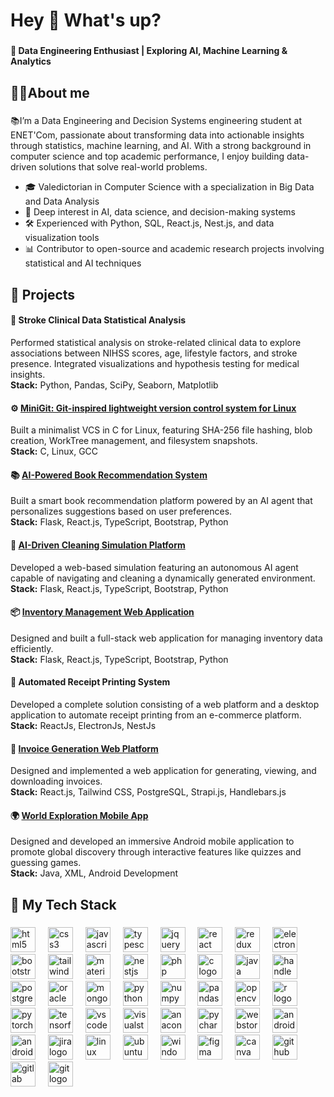 <h1 align="left">Hey 👋 What's up?</h1>

###

<h4 align="left">🧠 Data Engineering Enthusiast | Exploring AI, Machine Learning & Analytics</h4>

###

<h2 align="left">👩‍💻About me</h2>

###

<p align="left">📚I’m a Data Engineering and Decision Systems engineering student at ENET'Com, passionate about transforming data into actionable insights through statistics, machine learning, and AI. With a strong background in computer science and top academic performance, I enjoy building data-driven solutions that solve real-world problems.

- 🎓 Valedictorian in Computer Science with a specialization in Big Data and Data Analysis  
- 🧠 Deep interest in AI, data science, and decision-making systems  
- 🛠️ Experienced with Python, SQL, React.js, Nest.js, and data visualization tools  
- 📊 Contributor to open-source and academic research projects involving statistical and AI techniques  </p>

###
<h2 align="left">🚀 Projects</h2>

<h4 align="left">🧠
  <a href="https://github.com/ZeinebGhrab/Thrombolysis-Factors-Analysis" target="_blank" style="text-decoration: none; color: inherit;">
 Stroke Clinical Data Statistical Analysis
  </a>
 </h4>
<p>Performed statistical analysis on stroke-related clinical data to explore associations between NIHSS scores, age, lifestyle factors, and stroke presence. Integrated visualizations and hypothesis testing for medical insights.<br/>
<b>Stack:</b> Python, Pandas, SciPy, Seaborn, Matplotlib</p>

<h4 align="left">⚙️ 
 <a href="https://github.com/ZeinebGhrab/MiniGit">
   MiniGit: Git-inspired lightweight version control system for Linux
 </a>
</h4>
<p>Built a minimalist VCS in C for Linux, featuring SHA-256 file hashing, blob creation, WorkTree management, and filesystem snapshots.<br/>
<b>Stack:</b> C, Linux, GCC</p>

<h4 align="left">📚 
 <a href="https://github.com/ZeinebGhrab/BookMatch-AI">
  AI-Powered Book Recommendation System
 </a>
 </h4>
<p>Built a smart book recommendation platform powered by an AI agent that personalizes suggestions based on user preferences. <br/>
<b>Stack:</b> Flask, React.js, TypeScript, Bootstrap, Python</p>

<h4 align="left">🧹
 <a href="https://github.com/ZeinebGhrab/CleanSim-App">
  AI-Driven Cleaning Simulation Platform
 </a>
 </h4>
<p>Developed a web-based simulation featuring an autonomous AI agent capable of navigating and cleaning a dynamically generated environment.<br/>
<b>Stack:</b> Flask, React.js, TypeScript, Bootstrap, Python</p>

<h4 align="left">📦 
 <a href="https://github.com/ZeinebGhrab/InvenPro">
  Inventory Management Web Application
 </a>
 </h4>
<p>Designed and built a full-stack web application for managing inventory data efficiently. <br/>
<b>Stack:</b> Flask, React.js, TypeScript, Bootstrap, Python</p>

<h4 align="left">🧾 Automated Receipt Printing System</h4>
<p>Developed a complete solution consisting of a web platform and a desktop application to automate receipt printing from an e-commerce platform.<br/>
<b>Stack:</b> ReactJs, ElectronJs, NestJs</p>

<h4 align="left">🧮 
 <a href="https://github.com/ZeinebGhrab/Invoice_Generator">
  Invoice Generation Web Platform
 </a>
</h4>
<p>Designed and implemented a web application for generating, viewing, and downloading invoices.<br/>
<b>Stack:</b> React.js, Tailwind CSS, PostgreSQL, Strapi.js, Handlebars.js</p>

<h4 align="left">🌍 
 <a href="https://github.com/ZeinebGhrab/Discover_world">
  World Exploration Mobile App
 </a>
 </h4>
<p>Designed and developed an immersive Android mobile application to promote global discovery through interactive features like quizzes and guessing games.<br/>
<b>Stack:</b> Java, XML, Android Development</p>


###
<h2 align="left">🔧 My Tech Stack</h2>

###

<div align="left">
  <img src="https://cdn.jsdelivr.net/gh/devicons/devicon/icons/html5/html5-original.svg" height="40" alt="html5 logo"  />
  <img width="12" />
  <img src="https://cdn.jsdelivr.net/gh/devicons/devicon/icons/css3/css3-original.svg" height="40" alt="css3 logo"  />
  <img width="12" />
  <img src="https://cdn.jsdelivr.net/gh/devicons/devicon/icons/javascript/javascript-original.svg" height="40" alt="javascript logo"  />
  <img width="12" />
  <img src="https://cdn.jsdelivr.net/gh/devicons/devicon/icons/typescript/typescript-original.svg" height="40" alt="typescript logo"  />
  <img width="12" />
  <img src="https://cdn.jsdelivr.net/gh/devicons/devicon/icons/jquery/jquery-original.svg" height="40" alt="jquery logo"  />
  <img width="12" />
  <img src="https://cdn.jsdelivr.net/gh/devicons/devicon/icons/react/react-original.svg" height="40" alt="react logo"  />
  <img width="12" />
  <img src="https://cdn.jsdelivr.net/gh/devicons/devicon/icons/redux/redux-original.svg" height="40" alt="redux logo"  />
  <img width="12" />
  <img src="https://cdn.jsdelivr.net/gh/devicons/devicon/icons/electron/electron-original.svg" height="40" alt="electron logo"  />
  <img width="12" />
  <img src="https://cdn.jsdelivr.net/gh/devicons/devicon/icons/bootstrap/bootstrap-original.svg" height="40" alt="bootstrap logo"  />
  <img width="12" />
  <img src="https://cdn.jsdelivr.net/gh/devicons/devicon/icons/tailwindcss/tailwindcss-original-wordmark.svg" height="40" alt="tailwindcss logo"  />
  <img width="12" />
  <img src="https://cdn.jsdelivr.net/gh/devicons/devicon/icons/materialui/materialui-original.svg" height="40" alt="materialui logo"  />
  <img width="12" />
  <img src="https://cdn.jsdelivr.net/gh/devicons/devicon/icons/nestjs/nestjs-original.svg" height="40" alt="nestjs logo"  />
  <img width="12" />
  <img src="https://cdn.jsdelivr.net/gh/devicons/devicon/icons/php/php-original.svg" height="40" alt="php logo"  />
  <img width="12" />
  <img src="https://cdn.jsdelivr.net/gh/devicons/devicon/icons/c/c-original.svg" height="40" alt="c logo"  />
  <img width="12" />
  <img src="https://cdn.jsdelivr.net/gh/devicons/devicon/icons/java/java-original.svg" height="40" alt="java logo"  />
  <img width="12" />
  <img src="https://cdn.jsdelivr.net/gh/devicons/devicon/icons/handlebars/handlebars-original.svg" height="40" alt="handlebars logo"  />
  <img width="12" />
  <img src="https://cdn.jsdelivr.net/gh/devicons/devicon/icons/postgresql/postgresql-original.svg" height="40" alt="postgresql logo"  />
  <img width="12" />
  <img src="https://cdn.jsdelivr.net/gh/devicons/devicon/icons/oracle/oracle-original.svg" height="40" alt="oracle logo"  />
  <img width="12" />
  <img src="https://cdn.jsdelivr.net/gh/devicons/devicon/icons/mongodb/mongodb-original.svg" height="40" alt="mongodb logo"  />
  <img width="12" />
  <img src="https://cdn.jsdelivr.net/gh/devicons/devicon/icons/python/python-original.svg" height="40" alt="python logo"  />
  <img width="12" />
  <img src="https://cdn.jsdelivr.net/gh/devicons/devicon/icons/numpy/numpy-original.svg" height="40" alt="numpy logo"  />
  <img width="12" />
  <img src="https://cdn.jsdelivr.net/gh/devicons/devicon/icons/pandas/pandas-original.svg" height="40" alt="pandas logo"  />
  <img width="12" />
  <img src="https://cdn.jsdelivr.net/gh/devicons/devicon/icons/opencv/opencv-original.svg" height="40" alt="opencv logo"  />
  <img width="12" />
  <img src="https://cdn.jsdelivr.net/gh/devicons/devicon/icons/r/r-original.svg" height="40" alt="r logo"  />
  <img width="12" />
  <img src="https://cdn.jsdelivr.net/gh/devicons/devicon/icons/pytorch/pytorch-original.svg" height="40" alt="pytorch logo"  />
  <img width="12" />
  <img src="https://cdn.jsdelivr.net/gh/devicons/devicon/icons/tensorflow/tensorflow-original.svg" height="40" alt="tensorflow logo"  />
  <img width="12" />
  <img src="https://cdn.jsdelivr.net/gh/devicons/devicon/icons/vscode/vscode-original.svg" height="40" alt="vscode logo"  />
  <img width="12" />
  <img src="https://cdn.jsdelivr.net/gh/devicons/devicon/icons/visualstudio/visualstudio-plain.svg" height="40" alt="visualstudio logo"  />
  <img width="12" />
  <img src="https://cdn.jsdelivr.net/gh/devicons/devicon/icons/anaconda/anaconda-original.svg" height="40" alt="anaconda logo"  />
  <img width="12" />
  <img src="https://cdn.jsdelivr.net/gh/devicons/devicon/icons/pycharm/pycharm-original.svg" height="40" alt="pycharm logo"  />
  <img width="12" />
  <img src="https://cdn.jsdelivr.net/gh/devicons/devicon/icons/webstorm/webstorm-original.svg" height="40" alt="webstorm logo"  />
  <img width="12" />
  <img src="https://cdn.jsdelivr.net/gh/devicons/devicon/icons/androidstudio/androidstudio-original.svg" height="40" alt="androidstudio logo"  />
  <img width="12" />
  <img src="https://cdn.jsdelivr.net/gh/devicons/devicon/icons/android/android-original.svg" height="40" alt="android logo"  />
  <img width="12" />
  <img src="https://cdn.jsdelivr.net/gh/devicons/devicon/icons/jira/jira-original.svg" height="40" alt="jira logo"  />
  <img width="12" />
  <img src="https://cdn.jsdelivr.net/gh/devicons/devicon/icons/linux/linux-original.svg" height="40" alt="linux logo"  />
  <img width="12" />
  <img src="https://cdn.jsdelivr.net/gh/devicons/devicon/icons/ubuntu/ubuntu-plain.svg" height="40" alt="ubuntu logo"  />
  <img width="12" />
  <img src="https://cdn.jsdelivr.net/gh/devicons/devicon/icons/windows8/windows8-original.svg" height="40" alt="windows8 logo"  />
  <img width="12" />
  <img src="https://cdn.jsdelivr.net/gh/devicons/devicon/icons/figma/figma-original.svg" height="40" alt="figma logo"  />
  <img width="12" />
  <img src="https://cdn.jsdelivr.net/gh/devicons/devicon/icons/canva/canva-original.svg" height="40" alt="canva logo"  />
  <img width="12" />
  <img src="https://cdn.jsdelivr.net/gh/devicons/devicon/icons/github/github-original.svg" height="40" alt="github logo"  />
  <img width="12" />
  <img src="https://cdn.jsdelivr.net/gh/devicons/devicon/icons/gitlab/gitlab-original.svg" height="40" alt="gitlab logo"  />
  <img width="12" />
  <img src="https://cdn.jsdelivr.net/gh/devicons/devicon/icons/git/git-original.svg" height="40" alt="git logo"  />
</div>

###
